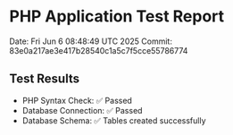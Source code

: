 # PHP Application Test Report
Date: Fri Jun  6 08:48:49 UTC 2025
Commit: 83e0a217ae3e417b28540c1a5c7f5cce55786774

## Test Results
- PHP Syntax Check: ✅ Passed
- Database Connection: ✅ Passed
- Database Schema: ✅ Tables created successfully
